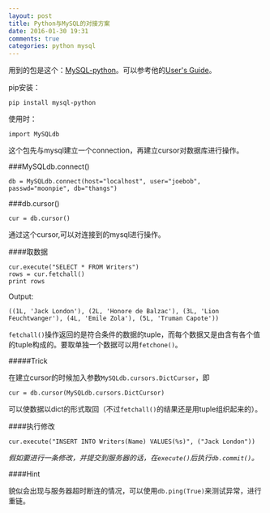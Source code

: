 ```yaml
---
layout: post
title: Python与MySQL的对接方案
date: 2016-01-30 19:31
comments: true
categories: python mysql
---
```


用到的包是这个：[MySQL-python](https://pypi.python.org/pypi/MySQL-python/1.2.5)。可以参考他的[User's Guide](http://mysql-python.sourceforge.net/MySQLdb.html)。

pip安装：

    pip install mysql-python
    
使用时：

    import MySQLdb
    
这个包先与mysql建立一个connection，再建立cursor对数据库进行操作。

###MySQLdb.connect()

    db = MySQLdb.connect(host="localhost", user="joebob",  passwd="moonpie", db="thangs")

###db.cursor()
    
    cur = db.cursor()

通过这个cursor,可以对连接到的mysql进行操作。

####取数据

    cur.execute("SELECT * FROM Writers")
    rows = cur.fetchall()
    print rows
        
Output:

    ((1L, 'Jack London'), (2L, 'Honore de Balzac'), (3L, 'Lion Feuchtwanger'), (4L, 'Emile Zola'), (5L, 'Truman Capote'))
    

`fetchall()`操作返回的是符合条件的数据的tuple，而每个数据又是由含有各个值的tuple构成的。要取单独一个数据可以用`fetchone()`。

#####Trick

在建立cursor的时候加入参数`MySQLdb.cursors.DictCursor`，即

    cur = db.cursor(MySQLdb.cursors.DictCursor)

可以使数据以dict的形式取回（不过`fetchall()`的结果还是用tuple组织起来的）。

####执行修改

    cur.execute("INSERT INTO Writers(Name) VALUES(%s)", ("Jack London"))

*假如要进行一条修改，并提交到服务器的话，在`execute()`后执行`db.commit()`。*

####Hint

貌似会出现与服务器超时断连的情况，可以使用`db.ping(True)`来测试异常，进行重链。